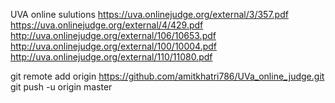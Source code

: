 UVA online sulutions
https://uva.onlinejudge.org/external/3/357.pdf
https://uva.onlinejudge.org/external/4/429.pdf
http://uva.onlinejudge.org/external/106/10653.pdf
http://uva.onlinejudge.org/external/100/10004.pdf
http://uva.onlinejudge.org/external/110/11080.pdf

git remote add origin https://github.com/amitkhatri786/UVa_online_judge.git
git push -u origin master

